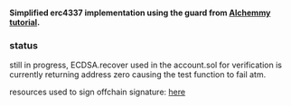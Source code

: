 #### Simplified erc4337 implementation using the guard from [Alchemmy tutorial](https://docs.alchemy.com/docs/3-account-validation#ecdsa-verification-of-a-user-operation).

### status

still in progress, ECDSA.recover used in the account.sol for verification is currently returning address zero causing the test function to fail atm.

resources used to sign offchain signature: [here](https://cryptomarketpool.com/how-to-sign-verify-an-ethereum-message-off-chain/)
